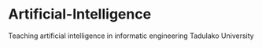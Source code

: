 # Artificial-Intelligence
Teaching artificial intelligence in informatic engineering Tadulako University
